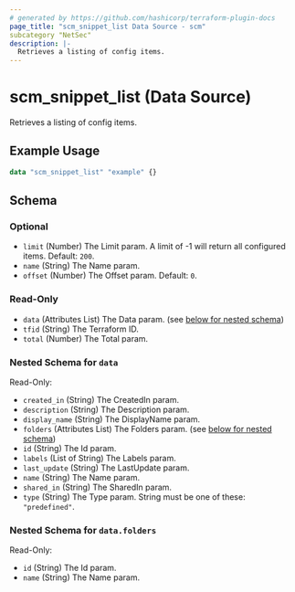 ```yaml
---
# generated by https://github.com/hashicorp/terraform-plugin-docs
page_title: "scm_snippet_list Data Source - scm"
subcategory "NetSec"
description: |-
  Retrieves a listing of config items.
---
```


# scm_snippet_list (Data Source)

Retrieves a listing of config items.

## Example Usage

```terraform
data "scm_snippet_list" "example" {}
```

<!-- schema generated by tfplugindocs -->
## Schema

### Optional

- `limit` (Number) The Limit param. A limit of -1 will return all configured items. Default: `200`.
- `name` (String) The Name param.
- `offset` (Number) The Offset param. Default: `0`.

### Read-Only

- `data` (Attributes List) The Data param. (see [below for nested schema](#nestedatt--data))
- `tfid` (String) The Terraform ID.
- `total` (Number) The Total param.

<a id="nestedatt--data"></a>
### Nested Schema for `data`

Read-Only:

- `created_in` (String) The CreatedIn param.
- `description` (String) The Description param.
- `display_name` (String) The DisplayName param.
- `folders` (Attributes List) The Folders param. (see [below for nested schema](#nestedatt--data--folders))
- `id` (String) The Id param.
- `labels` (List of String) The Labels param.
- `last_update` (String) The LastUpdate param.
- `name` (String) The Name param.
- `shared_in` (String) The SharedIn param.
- `type` (String) The Type param. String must be one of these: `"predefined"`.

<a id="nestedatt--data--folders"></a>
### Nested Schema for `data.folders`

Read-Only:

- `id` (String) The Id param.
- `name` (String) The Name param.
